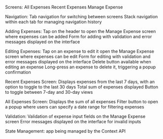 Screens:
All Expenses
Recent Expenses
Manage Expense

Navigation:
Tab navigation for switching between screens
Stack navigation within each tab for managing navigation history

Adding Expenses:
Tap on the header to open the Manage Expense screen where expenses can be added
Form for adding with validation and error messages displayed on the interface

Editing Expenses:
Tap on an expense to edit it open the Manage Expense screen where expenses can be edit
Form for editing with validation and error messages displayed on the interface
Delete button available when editing an expense
Long-press an expense to delete it, triggering a popup confirmation

Recent Expenses Screen:
Displays expenses from the last 7 days, with an option to toggle to the last 30 days
Total sum of expenses displayed
Button to toggle between 7-day and 30-day views

All Expenses Screen:
Displays the sum of all expenses
Filter button to open a popup where users can specify a date range for filtering expenses

Validation:
Validation of expense input fields on the Manage Expense screen
Error messages displayed on the interface for invalid inputs

State Management:
app being managed by the Context API
